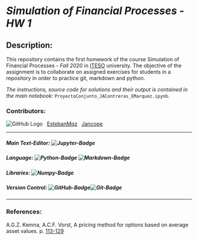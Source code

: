 # ***Simulation of Financial Processes*** - *HW 1*  


## **Description:**
This repository contains the first homework of the course Simulation of Financial Processes - *Fall 2020* in [ITESO](https://www.topuniversities.com/universities/iteso-universidad-jesuita-de-guadalajara) university. The objective of the assignment is to collaborate on assigned exercises for students in a repository in order to practice git, markdown and python.<br>

*The instructions, source code for solutions and their output is contained in the main notebook:* `ProyectoConjunto_JAContreras_EMarquez.ipynb`.

### **Contributors:** 
![GitHub Logo](https://github.com/EstebanMqz.png?size=30) &nbsp; [EstebanMqz](https://github.com/EstebanMqz) &nbsp; [Jancope](https://github.com/Jancope)

---
##### Main Text-Editor: ![Jupyter-Badge](https://img.shields.io/badge/Jupyter-Notebook-orange.svg?style=flat-square&logo=Jupyter&logoColor=white)

##### Language: ![Python-Badge](https://img.shields.io/badge/Python-3776AB.svg?style=flat-square&logo=Python&logoColor=white)&nbsp;![Markdown-Badge](https://img.shields.io/badge/Markdown-000000.svg?style=flat-square&logo=Markdown&logoColor=white)<br>
##### Libraries: ![Numpy-Badge](https://img.shields.io/badge/Numpy-013243?style=flat-square&logo=numpy&logoColor=white)<br>
##### Version Control:&nbsp;![GitHub-Badge](https://img.shields.io/badge/GitHub-100000?style=flat-square&logo=github&logoColor=white)![Git-Badge](https://img.shields.io/badge/Git-F05032.svg?style=flat-square&logo=Git&logoColor=white) <br>
---
### **References:** 
A.G.Z. Kemna, A.C.F. Vorst, A pricing method for options based on average asset values. p. [113-129](https://www.sciencedirect.com/science/article/abs/pii/0378426690900395#preview-section-references)


